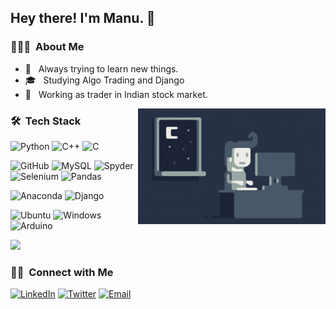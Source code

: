 

<h2> Hey there! I'm Manu. 👋</h2>

<h3> 👨🏻‍💻 &nbsp;About Me </h3>

- 🤔 &nbsp; Always trying to learn new things.
- 🎓 &nbsp; Studying Algo Trading and Django
- 💼 &nbsp; Working as trader in Indian stock market.


<img alt="Night Coding" src="https://raw.githubusercontent.com/AVS1508/AVS1508/master/assets/Night-Coding.gif" align="right"/>

<h3> 🛠 &nbsp;Tech Stack</h3>


  ![Python](https://img.shields.io/badge/-Python-333333?style=flat&logo=python)
  ![C++](https://img.shields.io/badge/-C++-333333?style=flat&logo=C%2B%2B&logoColor=00599C)
  ![C](https://img.shields.io/badge/c-%2300599C.svg?style=flat&logo=c&logoColor=white)
  
   ![GitHub](https://img.shields.io/badge/-GitHub-333333?style=flat&logo=github) 
  ![MySQL](https://img.shields.io/badge/mysql-%2300f.svg?style=flat&logo=mysql&logoColor=white) 
  ![Spyder](https://img.shields.io/badge/Spyder-838485?style=flat&logo=spyder%20ide&logoColor=maroon)
  ![Selenium](https://img.shields.io/badge/-selenium-%43B02A?style=flat&logo=selenium&logoColor=white)
  ![Pandas](https://img.shields.io/badge/pandas-%23150458.svg?style=flat&logo=pandas&logoColor=white)
  
  ![Anaconda](https://img.shields.io/badge/Anaconda-%2344A833.svg?style=flat&logo=anaconda&logoColor=white)
  ![Django](https://img.shields.io/badge/django-%23092E20.svg?style=flat&logo=django&logoColor=white)
  
  ![Ubuntu](https://img.shields.io/badge/Ubuntu-E95420?style=flat&logo=ubuntu&logoColor=white)
  ![Windows](https://img.shields.io/badge/Windows-0078D6?style=flat&logo=windows&logoColor=white)
  ![Arduino](https://img.shields.io/badge/-Arduino-00979D?style=flat&logo=Arduino&logoColor=white)
<br/>

<a href="https://github.com/manuirapuram">
  <img height="180em" src="https://github-readme-stats.vercel.app/api?username=manuirapuram&theme=radical&show_icons=true" />
  
</a>

<br/>

<h3> 🤝🏻 &nbsp;Connect with Me </h3>

<p align="center">

<a href="https://www.linkedin.com/in/manu-s-62522a247/"><img alt="LinkedIn" src="https://img.shields.io/badge/LinkedIn-Manu%20S-blue?style=flat-square&logo=linkedin"></a>
<a href="https://twitter.com/MANUIRAPURAM/"><img alt="Twitter" src="https://img.shields.io/badge/Twitter-Manu%231DA1F2.svg?style=flat-square&logo=Twitter&logoColor=white"></a>
<a href="mailto:manuirapuram@gmail.com"><img alt="Email" src="https://img.shields.io/badge/Email-manuirapuram@gmail.com-blue?style=flat-square&logo=gmail"></a>

</p>




